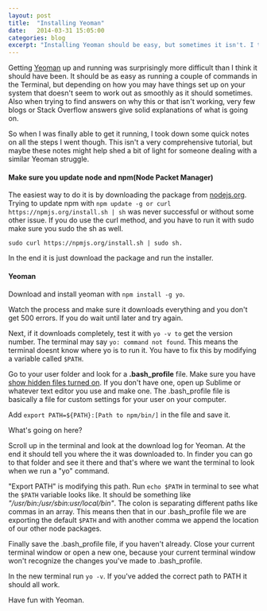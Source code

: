 ```yaml
---
layout: post
title:  "Installing Yeoman"
date:   2014-03-31 15:05:00
categories: blog
excerpt: "Installing Yeoman should be easy, but sometimes it isn't. I took some notes on what I had to do to get it running on my machine for those who might also be having issues."
---
```


Getting [Yeoman](http://yeoman.io/) up and running was surprisingly more difficult than I think it should have been. It should be as easy as running a couple of commands in the Terminal, but depending on how you may have things set up on your system that doesn't seem to work out as smoothly as it should sometimes. Also when trying to find answers on why this or that isn't working, very few blogs or Stack Overflow answers give solid explanations of what is going on.

So when I was finally able to get it running, I took down some quick notes on all the steps I went though. This isn't a very comprehensive tutorial, but maybe these notes might help shed a bit of light for someone dealing with a similar Yeoman struggle.

#### Make sure you update node and npm(Node Packet Manager)

The easiest way to do it is by downloading the package from [nodejs.org](http://nodejs.org/). Trying to update npm with `npm update -g or curl https://npmjs.org/install.sh | sh` was never successful or without some other issue. If you do use the curl method, and you have to run it with sudo make sure you sudo the sh as well. 

```
sudo curl https://npmjs.org/install.sh | sudo sh.
```

In the end it is just download the package and run the installer.

#### Yeoman

Download and install yeoman with `npm install -g yo`.

Watch the process and make sure it downloads everything and you don't get 500 errors. If you do wait until later and try again.

Next, if it downloads completely, test it with `yo -v to` get the version number. The terminal may say `yo: command not found`. This means the terminal doesnt know where yo is to run it. You have to fix this by modifying a variable called `$PATH`. 

Go to your user folder and look for a **.bash_profile** file. Make sure you have [show hidden files turned on](http://www.mikesel.info/show-hidden-files-mac-os-x-10-7-lion/). If you don't have one, open up Sublime or whatever text editor you use and make one. The .bash_profile file is basically a file for custom settings for your user on your computer.

Add `export PATH=${PATH}:[Path to npm/bin/]` in the file and save it.

What's going on here?

Scroll up in the terminal and look at the download log for Yeoman. At the end it should tell you where the it was downloaded to. In finder you can go to that folder and see it there and that's where we want the terminal to look when we run a "yo" command.

"Export PATH" is modifying this path. Run `echo $PATH` in terminal to see what the `$PATH` variable looks like. It should be something like *"/usr/bin:/usr/sbin:usr/local/bin"*. The colon is separating different paths like commas in an array. This means then that in our .bash_profile file we are exporting the default `$PATH` and with another comma we append the location of our other node packages.

Finally save the .bash_profile file, if you haven't already. Close your current terminal window or open a new one, because your current terminal window won't recognize the changes you've made to .bash_profile.

In the new terminal run `yo -v`. If you've added the correct path to PATH it should all work.

Have fun with Yeoman.
